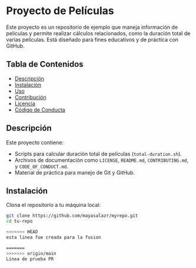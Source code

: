 # Proyecto de Películas

Este proyecto es un repositorio de ejemplo que maneja información de películas y permite realizar cálculos relacionados, como la duración total de varias películas. Está diseñado para fines educativos y de práctica con GitHub.

## Tabla de Contenidos
- [Descripción](#descripción)
- [Instalación](#instalación)
- [Uso](#uso)
- [Contribución](#contribución)
- [Licencia](#licencia)
- [Código de Conducta](#código-de-conducta)

## Descripción

Este proyecto contiene:
- Scripts para calcular duración total de películas (`total-duration.sh`).
- Archivos de documentación como `LICENSE`, `README.md`, `CONTRIBUTING.md`, y `CODE_OF_CONDUCT.md`.
- Material de práctica para manejo de Git y GitHub.

## Instalación

Clona el repositorio a tu máquina local:

```bash
git clone https://github.com/mayasalazr/myrepo.git
cd tu-repo

<<<<<<< HEAD
esta linea fue creada para la fusion

=======
>>>>>>> origin/main
L i n e a   d e   p r u e b a   P R  
 